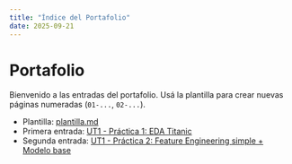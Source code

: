 ```yaml
---
title: "Índice del Portafolio"
date: 2025-09-21
---
```


# Portafolio

Bienvenido a las entradas del portafolio. Usá la plantilla para crear nuevas páginas numeradas
(`01-...`, `02-...`).

- Plantilla: [plantilla.md](plantilla.md)
- Primera entrada: [UT1 - Práctica 1: EDA Titanic](01-EDA-Titanic.md)
- Segunda entrada: [UT1 - Práctica 2: Feature Engineering simple + Modelo base](02-Feature-Engineering-simple.md)

